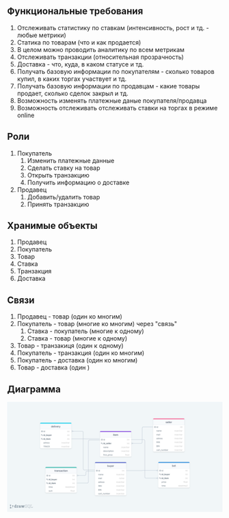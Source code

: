 ## Функциональные требования
1. Отслеживать статистику по ставкам (интенсивность, рост и тд. - любые метрики)
2. Статика по товарам (что и как продается)
3. В целом можно проводить аналитику по всем метрикам
4. Отслеживать транзакции (относительная прозрачность)
5. Доставка - что, куда, в каком статусе и тд.
6. Получать базовую информации по покупателям - сколько товаров купил, в каких торгах участвует и тд.
7. Получать базовую информации по продавцам - какие товары продает, сколько сделок закрыл и тд.
8. Возможность изменять платежные даные покупателя/продавца
9. Возможность отслеживать отслеживать ставки на торгах в режиме online

## Роли
1. Покупатель
	1. Изменить платежные данные
	2. Сделать ставку на товар
	3. Открыть транзакцию
	4. Получить информацию о доставке
2. Продавец
	1. Добавить/удалить товар
	2. Принять транзакцию

## Хранимые объекты
1. Продавец
2. Покупатель
3. Товар
3. Ставка
4. Транзакция
5. Доставка

## Связи
1. Продавец - товар (один ко многим)
2. Покупатель - товар (многие ко многим) через "связь"
	1. Ставка - покупатель (многие к одному)
	2. Ставка - товар (многие к одному)
4. Товар - транзакиця (один к одному)
5. Покупатель - транзакция (один ко многим)
6. Покупатель - доставка (один ко многим)
7. Товар - доставка (один )

## Диаграмма
![alt text](diagram.png)
